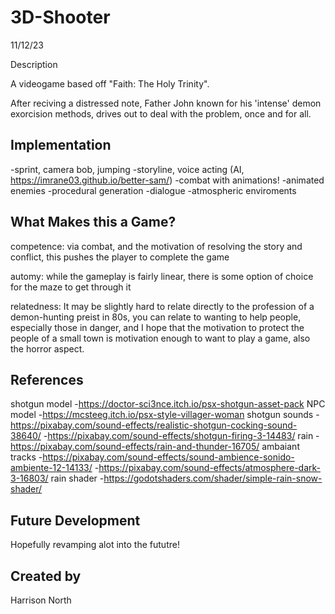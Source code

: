 # 3D-Shooter

11/12/23

Description

A videogame based off "Faith: The Holy Trinity".

After reciving a distressed note, Father John known for his 'intense' demon exorcision methods, drives out to deal with the problem, once and for all.

## Implementation

-sprint, camera bob, jumping
-storyline, voice acting (AI, https://imrane03.github.io/better-sam/)
-combat with animations!
-animated enemies
-procedural generation
-dialogue
-atmospheric enviroments

## What Makes this a Game?

competence: via combat, and the motivation of resolving the story and conflict, this pushes the player to complete the game

automy: while the gameplay is fairly linear, there is some option of choice for the maze to get through it

relatedness: It may be slightly hard to relate directly to the profession of a demon-hunting preist in 80s, you can relate to wanting to help people, especially those in danger, and I hope that the motivation to protect the people of a small town is motivation enough to want to play a game, also the horror aspect.

## References

shotgun model
-https://doctor-sci3nce.itch.io/psx-shotgun-asset-pack
NPC model
-https://mcsteeg.itch.io/psx-style-villager-woman
shotgun sounds
-https://pixabay.com/sound-effects/realistic-shotgun-cocking-sound-38640/
-https://pixabay.com/sound-effects/shotgun-firing-3-14483/
rain
-https://pixabay.com/sound-effects/rain-and-thunder-16705/
ambaiant tracks
-https://pixabay.com/sound-effects/sound-ambience-sonido-ambiente-12-14133/
-https://pixabay.com/sound-effects/atmosphere-dark-3-16803/
rain shader
-https://godotshaders.com/shader/simple-rain-snow-shader/

## Future Development

Hopefully revamping alot into the fututre!

## Created by
Harrison North
